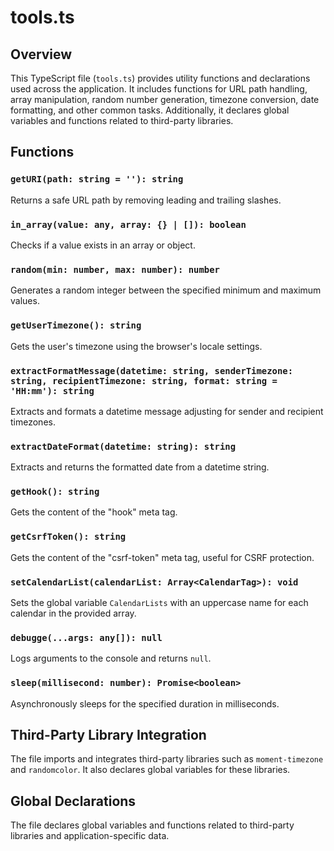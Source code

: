 # tools.ts

## Overview

This TypeScript file (`tools.ts`) provides utility functions and declarations used across the application. It includes functions for URL path handling, array manipulation, random number generation, timezone conversion, date formatting, and other common tasks. Additionally, it declares global variables and functions related to third-party libraries.

## Functions

### `getURI(path: string = ''): string`

Returns a safe URL path by removing leading and trailing slashes.

### `in_array(value: any, array: {} | []): boolean`

Checks if a value exists in an array or object.

### `random(min: number, max: number): number`

Generates a random integer between the specified minimum and maximum values.

### `getUserTimezone(): string`

Gets the user's timezone using the browser's locale settings.

### `extractFormatMessage(datetime: string, senderTimezone: string, recipientTimezone: string, format: string = 'HH:mm'): string`

Extracts and formats a datetime message adjusting for sender and recipient timezones.

### `extractDateFormat(datetime: string): string`

Extracts and returns the formatted date from a datetime string.

### `getHook(): string`

Gets the content of the "hook" meta tag.

### `getCsrfToken(): string`

Gets the content of the "csrf-token" meta tag, useful for CSRF protection.

### `setCalendarList(calendarList: Array<CalendarTag>): void`

Sets the global variable `CalendarLists` with an uppercase name for each calendar in the provided array.

### `debugge(...args: any[]): null`

Logs arguments to the console and returns `null`.

### `sleep(millisecond: number): Promise<boolean>`

Asynchronously sleeps for the specified duration in milliseconds.

## Third-Party Library Integration

The file imports and integrates third-party libraries such as `moment-timezone` and `randomcolor`. It also declares global variables for these libraries.

## Global Declarations

The file declares global variables and functions related to third-party libraries and application-specific data.

